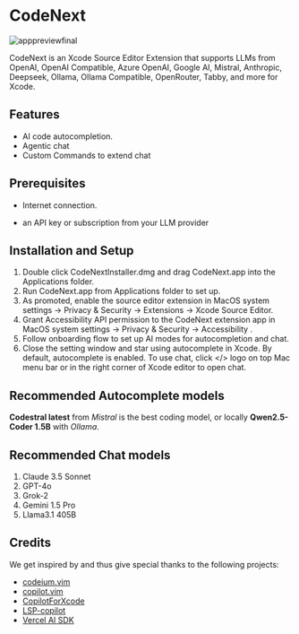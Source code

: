 # CodeNext
![apppreviewfinal](https://github.com/user-attachments/assets/c17c5829-c36d-44df-93e0-0ecf26d2f491)

CodeNext is an Xcode Source Editor Extension that supports LLMs from OpenAI, OpenAI Compatible, Azure OpenAI, Google AI, Mistral, Anthropic, Deepseek, Ollama, Ollama Compatible, OpenRouter, Tabby, and more for Xcode.

## Features

- AI code autocompletion.
- Agentic chat
- Custom Commands to extend chat

## Prerequisites

- Internet connection.

- an API key or subscription from your LLM provider

## Installation and Setup

1. Double click CodeNextInstaller.dmg and drag CodeNext.app into the Applications folder.
2. Run CodeNext.app from Applications folder to set up.
3. As promoted, enable the source editor extension in MacOS system settings -> Privacy & Security -> Extensions -> Xcode Source Editor.
4. Grant Accessibility API permission to the CodeNext extension app in MacOS system settings -> Privacy & Security -> Accessibility .
5. Follow onboarding flow to set up AI modes for autocompletion and chat.
6. Close the setting window and star using autocomplete in Xcode. By default, autocomplete is enabled. To use chat, click </> logo on top Mac menu bar or in the right corner of Xcode editor to open chat.

## Recommended Autocomplete models
**Codestral latest** from *Mistral* is the best coding model, or locally **Qwen2.5-Coder 1.5B** with *Ollama*.

## Recommended Chat models
1. Claude 3.5 Sonnet
2. GPT-4o
3. Grok-2
4. Gemini 1.5 Pro
5. Llama3.1 405B

## Credits
We get inspired by and thus give special thanks to the following projects:
- [codeium.vim](https://github.com/Exafunction/codeium.vim)
- [copilot.vim](https://github.com/github/copilot.vim)
- [CopilotForXcode](https://github.com/intitni/CopilotForXcode)
- [LSP-copilot](https://github.com/TerminalFi/LSP-copilot)
- [Vercel AI SDK](https://github.com/vercel/ai)
